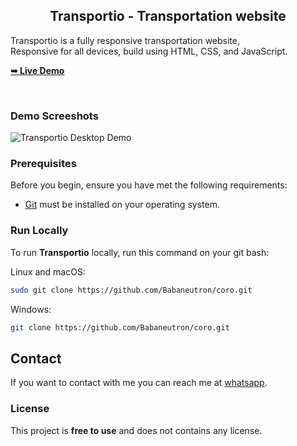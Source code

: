 
  <h2 align="center">Transportio - Transportation website</h2>

  Transportio is a fully responsive transportation website, <br />Responsive for all devices, build using HTML, CSS, and JavaScript.

  <a href="[https://github.com/Babaneutron/coro]/"><strong>➥ Live Demo</strong></a>

</div>

<br />

### Demo Screeshots

![Transportio Desktop Demo](./readme-images/desktop.png "Desktop Demo")

### Prerequisites

Before you begin, ensure you have met the following requirements:

* [Git](https://git-scm.com/downloads "Download Git") must be installed on your operating system.

### Run Locally

To run **Transportio** locally, run this command on your git bash:

Linux and macOS:

```bash
sudo git clone https://github.com/Babaneutron/coro.git
```

Windows:

```bash
git clone https://github.com/Babaneutron/coro.git
```

## Contact

If you want to contact with me you can reach me at [whatsapp]().

### License

This project is **free to use** and does not contains any license.

